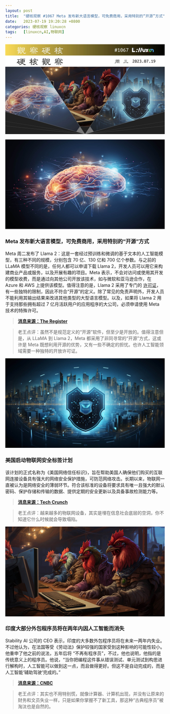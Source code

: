 ```yaml
---
layout: post
title:	"硬核观察 #1067 Meta 发布新大语言模型，可免费商用，采用特别的“开源”方式"
date:	2023-07-19 19:20:28 +0800 
categories:	硬核观察 linuxcn 
tags:	[linuxcn,AI,物联网]
---
```



![](/Asserts/Images/album/202307/19/191914by45c065s5iemds5.jpg)


![](/Asserts/Images/album/202307/19/191926bqbebwo2baobodw2.jpg)


### Meta 发布新大语言模型，可免费商用，采用特别的“开源”方式


Meta 周二发布了 Llama 2：这是一套经过预训练和微调的基于文本的人工智能模型，有三种不同的规模，分别包含 70 亿、130 亿和 700 亿个参数。与之前的 LLaMA 模型不同的是，任何人都可以申请下载 Llama 2，开发人员可以用它来构建商业产品或服务，以及开展有趣的项目。Meta 表示，不会对访问或使用其开发的模型收费，而是通过向其他公司开放该技术，如与微软和亚马逊合作，在 Azure 和 AWS 上提供该模型。值得注意的是，Llama 2 采用了专门的 [许可证](https://github.com/facebookresearch/llama/blob/main/LICENSE)，有一些独特的限制，因此不符合“开源”的定义。除了常见的免责声明外，开发人员不能利用其输出结果来改进其他类型的大型语言模型。以及，如果将 Llama 2 用于支持那些拥有超过 7 亿月活跃用户的应用程序的大公司，必须申请使用 Meta 技术的特殊许可。



> 
> **[消息来源：The Register](https://www.theregister.com/2023/07/19/meta_llama_2/)**
> 
> 
> 



> 
> 老王点评：虽然不是规范定义的“开源”软件，但至少是开放的。值得注意但是，从 LLaMA 到 Llama 2，Meta 都采用了非同寻常的“开源”方式，这或许是 Meta 既想利用开源的优势，又有一些不确定的担忧。也许人工智能领域需要一种独特的开放许可证。
> 
> 
> 


![](/Asserts/Images/album/202307/19/191942msyywl0xtr22nxty.jpg)


### 美国启动物联网安全标签计划


该计划的正式名称为《美国网络信任标识》，旨在帮助美国人确保他们购买的互联网连接设备具有强大的网络安全保护措施，可防范网络攻击。长期以来，物联网一直被认为是网络安全的薄弱环节。符合该标准的设备将要求具有唯一且强大的默认密码、保护存储和传输的数据、提供定期的安全更新以及具备事故检测能力等。



> 
> **[消息来源：Tech Crunch](https://techcrunch.com/2023/07/18/us-government-launches-the-cyber-trust-mark-its-long-awaited-iot-security-labeling-program/)**
> 
> 
> 



> 
> 老王点评：越来越多的物联网设备，其实是埋在信息社会底层的空洞，你不知道它什么时候就会导致塌陷。
> 
> 
> 


![](/Asserts/Images/album/202307/19/191959c9mycqdlz0ixxc0w.jpg)


### 印度大部分外包程序员将在两年内因人工智能而消失


Stability AI 公司的 CEO 表示，印度的大多数外包程序员将在未来一两年内失业。不过他认为，在法国等受《劳动法》保护较强的国家受到这种影响的可能性较小。他重申了他之前的说法，五年后将 “不再有程序员”，不过，他也说明，他指的是传统意义上的程序员。他说，“当你把编程这件事从错误测试、单元测试到构思进行解构时，人工智能可以做到这一点，而且做得更好。但这不是自动完成的，而是人工智能‘辅助驾驶’完成的。”



> 
> **[消息来源：CNBC](https://www.cnbc.com/2023/07/18/stability-ai-ceo-most-outsourced-coders-in-india-will-go-in-2-years.html)**
> 
> 
> 



> 
> 老王点评：其实也不用特别慌，就像计算器、计算机出现，并没有让原来的财务和文员失业一样，只是如果你掌握不了新工具，那这种“古典程序员”被淘汰也是自然的。
> 
> 
>
